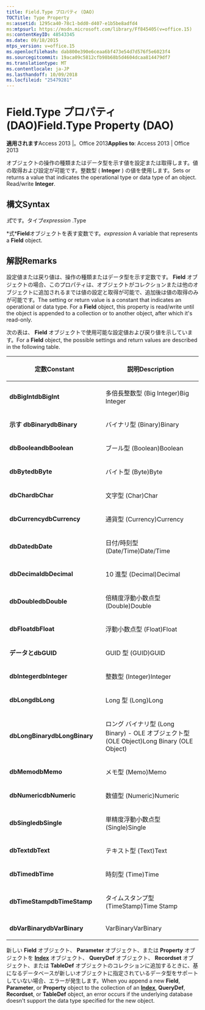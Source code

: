 ```yaml
---
title: Field.Type プロパティ (DAO)
TOCTitle: Type Property
ms:assetid: 1295ca40-78c1-bdd0-d407-e1b5be8adfd4
ms:mtpsurl: https://msdn.microsoft.com/library/Ff845405(v=office.15)
ms:contentKeyID: 48543345
ms.date: 09/18/2015
mtps_version: v=office.15
ms.openlocfilehash: dab800e390e6ceaa6bf473e54d7d576f5e6023f4
ms.sourcegitcommit: 19aca09c5812cfb98b68b5d4604dcaa814479df7
ms.translationtype: MT
ms.contentlocale: ja-JP
ms.lasthandoff: 10/09/2018
ms.locfileid: "25479281"
---
```

# <a name="fieldtype-property-dao"></a><span data-ttu-id="beeee-102">Field.Type プロパティ (DAO)</span><span class="sxs-lookup"><span data-stu-id="beeee-102">Field.Type Property (DAO)</span></span>


<span data-ttu-id="beeee-103">**適用されます**Access 2013 |。Office 2013</span><span class="sxs-lookup"><span data-stu-id="beeee-103">**Applies to**: Access 2013 | Office 2013</span></span>

<span data-ttu-id="beeee-p101">オブジェクトの操作の種類またはデータ型を示す値を設定または取得します。値の取得および設定が可能です。整数型 ( **Integer** ) の値を使用します。</span><span class="sxs-lookup"><span data-stu-id="beeee-p101">Sets or returns a value that indicates the operational type or data type of an object. Read/write **Integer**.</span></span>

## <a name="syntax"></a><span data-ttu-id="beeee-106">構文</span><span class="sxs-lookup"><span data-stu-id="beeee-106">Syntax</span></span>

<span data-ttu-id="beeee-107">*式*です。タイプ</span><span class="sxs-lookup"><span data-stu-id="beeee-107">*expression* .Type</span></span>

<span data-ttu-id="beeee-108">\*式\***Field**オブジェクトを表す変数です。</span><span class="sxs-lookup"><span data-stu-id="beeee-108">*expression* A variable that represents a **Field** object.</span></span>

## <a name="remarks"></a><span data-ttu-id="beeee-109">解説</span><span class="sxs-lookup"><span data-stu-id="beeee-109">Remarks</span></span>

<span data-ttu-id="beeee-p102">設定値または戻り値は、操作の種類またはデータ型を示す定数です。 **Field** オブジェクトの場合、このプロパティは、オブジェクトがコレクションまたは他のオブジェクトに追加されるまでは値の設定と取得が可能で、追加後は値の取得のみが可能です。</span><span class="sxs-lookup"><span data-stu-id="beeee-p102">The setting or return value is a constant that indicates an operational or data type. For a **Field** object, this property is read/write until the object is appended to a collection or to another object, after which it's read-only.</span></span>

<span data-ttu-id="beeee-112">次の表は、 **Field** オブジェクトで使用可能な設定値および戻り値を示しています。</span><span class="sxs-lookup"><span data-stu-id="beeee-112">For a **Field** object, the possible settings and return values are described in the following table.</span></span>

<table>
<colgroup>
<col style="width: 50%" />
<col style="width: 50%" />
</colgroup>
<thead>
<tr class="header">
<th><p><span data-ttu-id="beeee-113">定数</span><span class="sxs-lookup"><span data-stu-id="beeee-113">Constant</span></span></p></th>
<th><p><span data-ttu-id="beeee-114">説明</span><span class="sxs-lookup"><span data-stu-id="beeee-114">Description</span></span></p></th>
</tr>
</thead>
<tbody>
<tr class="odd">
<td><p><span data-ttu-id="beeee-115"><strong>dbBigInt</strong></span><span class="sxs-lookup"><span data-stu-id="beeee-115"><strong>dbBigInt</strong></span></span></p></td>
<td><p><span data-ttu-id="beeee-116">多倍長整数型 (Big Integer)</span><span class="sxs-lookup"><span data-stu-id="beeee-116">Big Integer</span></span></p></td>
</tr>
<tr class="even">
<td><p><span data-ttu-id="beeee-117"><strong>示す dbBinary</strong></span><span class="sxs-lookup"><span data-stu-id="beeee-117"><strong>dbBinary</strong></span></span></p></td>
<td><p><span data-ttu-id="beeee-118">バイナリ型 (Binary)</span><span class="sxs-lookup"><span data-stu-id="beeee-118">Binary</span></span></p></td>
</tr>
<tr class="odd">
<td><p><span data-ttu-id="beeee-119"><strong>dbBoolean</strong></span><span class="sxs-lookup"><span data-stu-id="beeee-119"><strong>dbBoolean</strong></span></span></p></td>
<td><p><span data-ttu-id="beeee-120">ブール型 (Boolean)</span><span class="sxs-lookup"><span data-stu-id="beeee-120">Boolean</span></span></p></td>
</tr>
<tr class="even">
<td><p><span data-ttu-id="beeee-121"><strong>dbByte</strong></span><span class="sxs-lookup"><span data-stu-id="beeee-121"><strong>dbByte</strong></span></span></p></td>
<td><p><span data-ttu-id="beeee-122">バイト型 (Byte)</span><span class="sxs-lookup"><span data-stu-id="beeee-122">Byte</span></span></p></td>
</tr>
<tr class="odd">
<td><p><span data-ttu-id="beeee-123"><strong>dbChar</strong></span><span class="sxs-lookup"><span data-stu-id="beeee-123"><strong>dbChar</strong></span></span></p></td>
<td><p><span data-ttu-id="beeee-124">文字型 (Char)</span><span class="sxs-lookup"><span data-stu-id="beeee-124">Char</span></span></p></td>
</tr>
<tr class="even">
<td><p><span data-ttu-id="beeee-125"><strong>dbCurrency</strong></span><span class="sxs-lookup"><span data-stu-id="beeee-125"><strong>dbCurrency</strong></span></span></p></td>
<td><p><span data-ttu-id="beeee-126">通貨型 (Currency)</span><span class="sxs-lookup"><span data-stu-id="beeee-126">Currency</span></span></p></td>
</tr>
<tr class="odd">
<td><p><span data-ttu-id="beeee-127"><strong>dbDate</strong></span><span class="sxs-lookup"><span data-stu-id="beeee-127"><strong>dbDate</strong></span></span></p></td>
<td><p><span data-ttu-id="beeee-128">日付/時刻型 (Date/Time)</span><span class="sxs-lookup"><span data-stu-id="beeee-128">Date/Time</span></span></p></td>
</tr>
<tr class="even">
<td><p><span data-ttu-id="beeee-129"><strong>dbDecimal</strong></span><span class="sxs-lookup"><span data-stu-id="beeee-129"><strong>dbDecimal</strong></span></span></p></td>
<td><p><span data-ttu-id="beeee-130">10 進型 (Decimal)</span><span class="sxs-lookup"><span data-stu-id="beeee-130">Decimal</span></span></p></td>
</tr>
<tr class="odd">
<td><p><span data-ttu-id="beeee-131"><strong>dbDouble</strong></span><span class="sxs-lookup"><span data-stu-id="beeee-131"><strong>dbDouble</strong></span></span></p></td>
<td><p><span data-ttu-id="beeee-132">倍精度浮動小数点型 (Double)</span><span class="sxs-lookup"><span data-stu-id="beeee-132">Double</span></span></p></td>
</tr>
<tr class="even">
<td><p><span data-ttu-id="beeee-133"><strong>dbFloat</strong></span><span class="sxs-lookup"><span data-stu-id="beeee-133"><strong>dbFloat</strong></span></span></p></td>
<td><p><span data-ttu-id="beeee-134">浮動小数点型 (Float)</span><span class="sxs-lookup"><span data-stu-id="beeee-134">Float</span></span></p></td>
</tr>
<tr class="odd">
<td><p><span data-ttu-id="beeee-135"><strong>データと</strong></span><span class="sxs-lookup"><span data-stu-id="beeee-135"><strong>dbGUID</strong></span></span></p></td>
<td><p><span data-ttu-id="beeee-136">GUID 型 (GUID)</span><span class="sxs-lookup"><span data-stu-id="beeee-136">GUID</span></span></p></td>
</tr>
<tr class="even">
<td><p><span data-ttu-id="beeee-137"><strong>dbInteger</strong></span><span class="sxs-lookup"><span data-stu-id="beeee-137"><strong>dbInteger</strong></span></span></p></td>
<td><p><span data-ttu-id="beeee-138">整数型 (Integer)</span><span class="sxs-lookup"><span data-stu-id="beeee-138">Integer</span></span></p></td>
</tr>
<tr class="odd">
<td><p><span data-ttu-id="beeee-139"><strong>dbLong</strong></span><span class="sxs-lookup"><span data-stu-id="beeee-139"><strong>dbLong</strong></span></span></p></td>
<td><p><span data-ttu-id="beeee-140">Long 型 (Long)</span><span class="sxs-lookup"><span data-stu-id="beeee-140">Long</span></span></p></td>
</tr>
<tr class="even">
<td><p><span data-ttu-id="beeee-141"><strong>dbLongBinary</strong></span><span class="sxs-lookup"><span data-stu-id="beeee-141"><strong>dbLongBinary</strong></span></span></p></td>
<td><p><span data-ttu-id="beeee-142">ロング バイナリ型 (Long Binary) - OLE オブジェクト型 (OLE Object)</span><span class="sxs-lookup"><span data-stu-id="beeee-142">Long Binary (OLE Object)</span></span></p></td>
</tr>
<tr class="odd">
<td><p><span data-ttu-id="beeee-143"><strong>dbMemo</strong></span><span class="sxs-lookup"><span data-stu-id="beeee-143"><strong>dbMemo</strong></span></span></p></td>
<td><p><span data-ttu-id="beeee-144">メモ型 (Memo)</span><span class="sxs-lookup"><span data-stu-id="beeee-144">Memo</span></span></p></td>
</tr>
<tr class="even">
<td><p><span data-ttu-id="beeee-145"><strong>dbNumeric</strong></span><span class="sxs-lookup"><span data-stu-id="beeee-145"><strong>dbNumeric</strong></span></span></p></td>
<td><p><span data-ttu-id="beeee-146">数値型 (Numeric)</span><span class="sxs-lookup"><span data-stu-id="beeee-146">Numeric</span></span></p></td>
</tr>
<tr class="odd">
<td><p><span data-ttu-id="beeee-147"><strong>dbSingle</strong></span><span class="sxs-lookup"><span data-stu-id="beeee-147"><strong>dbSingle</strong></span></span></p></td>
<td><p><span data-ttu-id="beeee-148">単精度浮動小数点型 (Single)</span><span class="sxs-lookup"><span data-stu-id="beeee-148">Single</span></span></p></td>
</tr>
<tr class="even">
<td><p><span data-ttu-id="beeee-149"><strong>dbText</strong></span><span class="sxs-lookup"><span data-stu-id="beeee-149"><strong>dbText</strong></span></span></p></td>
<td><p><span data-ttu-id="beeee-150">テキスト型 (Text)</span><span class="sxs-lookup"><span data-stu-id="beeee-150">Text</span></span></p></td>
</tr>
<tr class="odd">
<td><p><span data-ttu-id="beeee-151"><strong>dbTime</strong></span><span class="sxs-lookup"><span data-stu-id="beeee-151"><strong>dbTime</strong></span></span></p></td>
<td><p><span data-ttu-id="beeee-152">時刻型 (Time)</span><span class="sxs-lookup"><span data-stu-id="beeee-152">Time</span></span></p></td>
</tr>
<tr class="even">
<td><p><span data-ttu-id="beeee-153"><strong>dbTimeStamp</strong></span><span class="sxs-lookup"><span data-stu-id="beeee-153"><strong>dbTimeStamp</strong></span></span></p></td>
<td><p><span data-ttu-id="beeee-154">タイムスタンプ型 (TimeStamp)</span><span class="sxs-lookup"><span data-stu-id="beeee-154">Time Stamp</span></span></p></td>
</tr>
<tr class="odd">
<td><p><span data-ttu-id="beeee-155"><strong>dbVarBinary</strong></span><span class="sxs-lookup"><span data-stu-id="beeee-155"><strong>dbVarBinary</strong></span></span></p></td>
<td><p><span data-ttu-id="beeee-156">VarBinary</span><span class="sxs-lookup"><span data-stu-id="beeee-156">VarBinary</span></span></p></td>
</tr>
</tbody>
</table>


<span data-ttu-id="beeee-157">新しい **Field** オブジェクト、 **Parameter** オブジェクト、または **Property** オブジェクトを **[Index](index-object-dao.md)** オブジェクト、 **QueryDef** オブジェクト、 **Recordset** オブジェクト、または **TableDef** オブジェクトのコレクションに追加するときに、基になるデータベースが新しいオブジェクトに指定されているデータ型をサポートしていない場合、エラーが発生します。</span><span class="sxs-lookup"><span data-stu-id="beeee-157">When you append a new **Field**, **Parameter**, or **Property** object to the collection of an **[Index](index-object-dao.md)**, **QueryDef**, **Recordset**, or **TableDef** object, an error occurs if the underlying database doesn't support the data type specified for the new object.</span></span>

